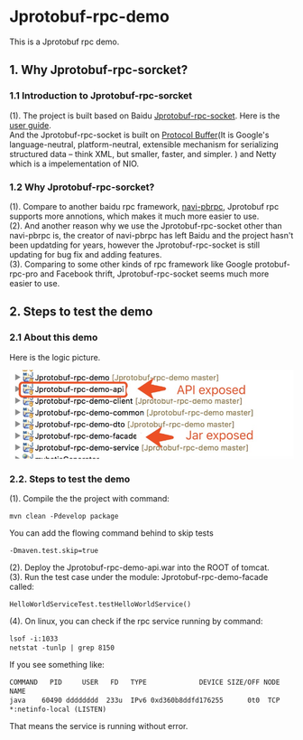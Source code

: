 # Jprotobuf-rpc-demo
This is a Jprotobuf rpc demo.


## 1. Why Jprotobuf-rpc-sorcket?

### 1.1 Introduction to Jprotobuf-rpc-sorcket
(1). The project is built based on Baidu [Jprotobuf-rpc-socket](https://github.com/baidu/Jprotobuf-rpc-socket). Here is the [user guide](https://github.com/baidu/Jprotobuf-rpc-socket/wiki/User-Guide).<br>
And the Jprotobuf-rpc-socket is built on [Protocol Buffer](https://developers.google.com/protocol-buffers/)(It is Google's language-neutral, platform-neutral, extensible mechanism for serializing structured data – think XML, but smaller, faster, and simpler. ) and Netty which is a impelementation of NIO.<br>

### 1.2 Why Jprotobuf-rpc-sorcket?
(1). Compare to another baidu rpc framework, [navi-pbrpc](https://github.com/neoremind/navi-pbrpc), Jprotobuf rpc supports more annotions, which makes it much more easier to use.<br>
(2). And another reason why we use the Jprotobuf-rpc-socket other than navi-pbrpc is, the creator of navi-pbrpc has left Baidu and the project hasn't been updatding for years, however the Jprotobuf-rpc-socket is still updating for bug fix and adding features.<br>
(3). Comparing to some other kinds of rpc framework like Google protobuf-rpc-pro and Facebook thrift, Jprotobuf-rpc-socket seems much more easier to use.<br>


## 2. Steps to test the demo
### 2.1 About this demo
Here is the logic picture.<br>

![gras](/framework.jpeg)


### 2.2. Steps to test the demo
(1). Compile the the project with command: <br>
```
mvn clean -Pdevelop package
```

You can add the flowing command behind to skip tests
```
-Dmaven.test.skip=true 
```

(2). Deploy the Jprotobuf-rpc-demo-api.war into the ROOT of tomcat.<br>
(3). Run the test case under the module: Jprotobuf-rpc-demo-facade called:<br>
```
HelloWorldServiceTest.testHelloWorldService()
```
(4). On linux, you can check if the rpc service running by command:<br>
```
lsof -i:1033
netstat -tunlp | grep 8150
```
If you see something like:<br>
```
COMMAND   PID     USER   FD   TYPE             DEVICE SIZE/OFF NODE NAME
java    60490 dddddddd  233u  IPv6 0xd360b8ddfd176255      0t0  TCP *:netinfo-local (LISTEN)
```
That means the service is running without error.<br>

